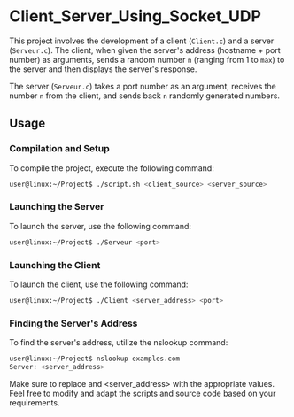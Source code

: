# Client_Server_Using_Socket_UDP
This project involves the development of a client (`Client.c`) and a server (`Serveur.c`). The client, when given the server's address (hostname + port number) as arguments, sends a random number `n` (ranging from 1 to `max`) to the server and then displays the server's response.

The server (`Serveur.c`) takes a port number as an argument, receives the number `n` from the client, and sends back `n` randomly generated numbers.

## Usage

### Compilation and Setup

To compile the project, execute the following command:

```bash
user@linux:~/Project$ ./script.sh <client_source> <server_source>
```

### Launching the Server

To launch the server, use the following command:

```bash
user@linux:~/Project$ ./Serveur <port>
```

### Launching the Client

To launch the client, use the following command:

```bash
user@linux:~/Project$ ./Client <server_address> <port>
```

### Finding the Server's Address
To find the server's address, utilize the nslookup command:

```bash
user@linux:~/Project$ nslookup examples.com
Server: <server_address>
```

Make sure to replace <port> and <server_address> with the appropriate values. Feel free to modify and adapt the scripts and source code based on your requirements.
